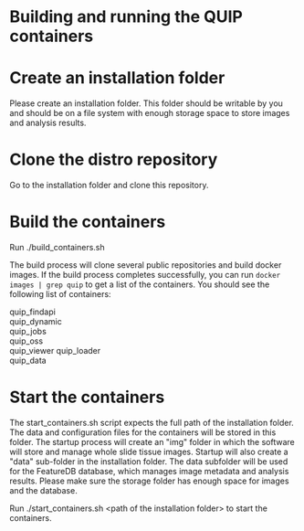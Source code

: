 # Building and running the QUIP containers

# Create an installation folder

Please create an installation folder. This folder should be writable by you and should be on a file system with 
enough storage space to store images and analysis results.

# Clone the distro repository

Go to the installation folder and clone this repository.

# Build the containers

Run ./build_containers.sh 

The build process will clone several public repositories and build docker images. If the build process
completes successfully, you can run `docker images | grep quip` to get a list of the containers. You 
should see the following list of containers:

quip_findapi    
quip_dynamic   
quip_jobs     
quip_oss     
quip_viewer 
quip_loader   
quip_data    

# Start the containers

The start_containers.sh script expects the full path of the installation folder. The data and configuration files for the 
containers will be stored in this folder. The startup process will create an "img" folder in which the software will store 
and manage whole slide tissue images. Startup will also create a "data" sub-folder in the installation folder. The 
data subfolder will be used for the FeatureDB database, which manages image metadata and analysis results. Please make 
sure the storage folder has enough space for images and the database. 

Run ./start_containers.sh \<path of the installation folder\> to start the containers. 

